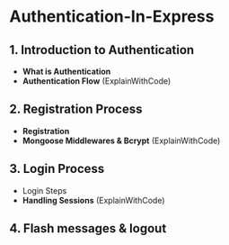 # Authentication-In-Express

## 1. Introduction to Authentication
- **What is Authentication**
- **Authentication Flow** (ExplainWithCode)
## 2. Registration Process
- **Registration**
- **Mongoose Middlewares & Bcrypt** (ExplainWithCode)
## 3. Login Process
- Login Steps
- **Handling Sessions** (ExplainWithCode)
## 4. Flash messages & logout

